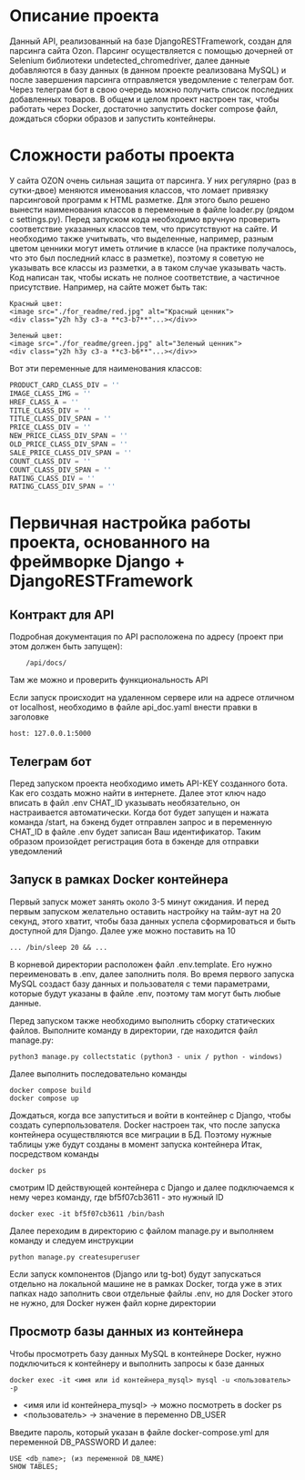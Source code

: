 # Описание проекта

Данный API, реализованный на базе DjangoRESTFramework, создан для парсинга сайта Ozon. Парсинг осуществляется с помощью 
дочерней от Selenium библиотеки undetected_chromedriver, далее данные добавляются в базу данных (в данном проекте 
реализована MySQL) и после завершения парсинга отправляется уведомление с телеграм бот. Через телеграм бот в свою 
очередь можно получить список последних добавленных товаров.
В общем и целом проект настроен так, чтобы работать через Docker, достаточно запустить docker compose файл, дождаться 
сборки образов и запустить контейнеры.

# Сложности работы проекта
У сайта OZON очень сильная защита от парсинга. У них регулярно (раз в сутки-двое) меняются именования классов, что 
ломает привязку парсинговой программ к HTML разметке. Для этого было решено вынести наименования классов в переменные
в файле loader.py (рядом с settings.py). Перед запуском кода необходимо вручную проверить соответствие указанных классов
тем, что присутствуют на сайте.
И необходимо также учитывать, что выделенные, например, разным цветом ценники могут иметь отличие в классе (на практике 
получалось, что это был последний класс в разметке), поэтому я советую не указывать все классы из разметки, а в таком 
случае указывать часть. Код написан так, чтобы искать не полное соответствие, а частичное присутствие.
Например, на сайте может быть так:
```text
Красный цвет:
<image src="./for_readme/red.jpg" alt="Красный ценник">
<div class="y2h h3y c3-a **c3-b7**"...></div>>
```
```text
Зеленый цвет:
<image src="./for_readme/green.jpg" alt="Зеленый ценник">
<div class="y2h h3y c3-a **c3-b6**"...></div>>
```

Вот эти переменные для наименования классов:
```python
PRODUCT_CARD_CLASS_DIV = ''
IMAGE_CLASS_IMG = ''
HREF_CLASS_A = ''
TITLE_CLASS_DIV = ''
TITLE_CLASS_DIV_SPAN = ''
PRICE_CLASS_DIV = ''
NEW_PRICE_CLASS_DIV_SPAN = ''
OLD_PRICE_CLASS_DIV_SPAN = ''
SALE_PRICE_CLASS_DIV_SPAN = ''
COUNT_CLASS_DIV = ''
COUNT_CLASS_DIV_SPAN = ''
RATING_CLASS_DIV = ''
RATING_CLASS_DIV_SPAN = ''
```

# Первичная настройка работы проекта, основанного на фреймворке Django + DjangoRESTFramework

## Контракт для API
Подробная документация по API расположена по адресу (проект при этом должен быть запущен):
```http request
    /api/docs/
```
Там же можно и проверить функциональность API

Если запуск происходит на удаленном сервере или на адресе отличном от localhost, необходимо в файле api_doc.yaml
внести правки в заголовке 
```text
host: 127.0.0.1:5000
```

## Телеграм бот
Перед запуском проекта необходимо иметь API-KEY созданного бота. Как его создать можно найти в интернете. Далее этот 
ключ надо вписать в файл .env
CHAT_ID указывать необязательно, он настраивается автоматически. Когда бот будет запущен и нажата команда /start, на 
бэкенд будет отправлен запрос и в переменную CHAT_ID в файле .env будет записан Ваш идентификатор. Таким образом 
произойдет регистрация бота в бэкенде для отправки уведомлений

## Запуск в рамках Docker контейнера
Первый запуск может занять около 3-5 минут ожидания.
И перед первым запуском желательно оставить настройку на тайм-аут на 20 секунд, этого хватит, чтобы база данных успела 
сформироваться и быть доступной для Django. Далее уже можно поставить на 10
```text
... /bin/sleep 20 && ...
```
В корневой директории расположен файл .env.template. Его нужно переименовать в .env, далее заполнить поля. Во время 
первого запуска MySQL создаст базу данных и пользователя с теми параметрами, которые будут указаны в файле .env, 
поэтому там могут быть любые данные.

Перед запуском также необходимо выполнить сборку статических файлов. Выполните команду в директории, где находится файл manage.py:
```commandline
python3 manage.py collectstatic (python3 - unix / python - windows)
```

Далее выполнить последовательно команды 
```commandline
docker compose build
docker compose up
```

Дождаться, когда все запуститься и войти в контейнер с Django, чтобы создать суперпользователя. Docker настроен так, что
после запуска контейнера осуществляются все миграции в БД. Поэтому нужные таблицы уже будут созданы в момент запуска 
контейнера
Итак, посредством команды 
```commandline
docker ps
```
смотрим ID действующей контейнера с Django и далее подключаемся к нему через команду, где bf5f07cb3611 - это нужный ID
```commandline
docker exec -it bf5f07cb3611 /bin/bash
```
Далее переходим в директорию с файлом manage.py и выполняем команду и следуем инструкции
```commandline
python manage.py createsuperuser
```

Если запуск компонентов (Django или tg-bot) будут запускаться отдельно на локальной машине не в рамках Docker, тогда уже
в этих папках надо заполнить свои отдельные файлы .env, но для Docker этого не нужно, для Docker нужен файл корне 
директории

## Просмотр базы данных из контейнера
Чтобы просмотреть базу данных MySQL в контейнере Docker, нужно подключиться к контейнеру и выполнить запросы к базе 
данных

```commandline
docker exec -it <имя или id контейнера_mysql> mysql -u <пользователь> -p
```
- <имя или id контейнера_mysql> -> можно посмотреть в docker ps
- <пользователь> -> значение в переменно DB_USER

Введите пароль, который указан в файле docker-compose.yml для переменной DB_PASSWORD
И далее:
```commandline
USE <db_name>; (из переменной DB_NAME)
SHOW TABLES;
```
